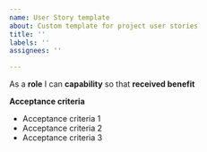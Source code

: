 ```yaml
---
name: User Story template
about: Custom template for project user stories
title: ''
labels: ''
assignees: ''

---
```


As a **role** I can **capability** so that **received benefit**

**Acceptance criteria** 

- Acceptance criteria 1
- Acceptance criteria 2
- Acceptance criteria 3
